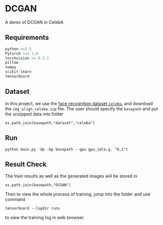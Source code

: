 # DCGAN
A demo of DCGAN in CelebA

## Requirements

```python
python >=3.5
Pytorch >=1.1.0
torchvision >= 0.2.1
pillow 
numpy
scikit-learn
tensorboard
```
## Dataset
In this project, we use the [face recognition dataset `Celeba`](https://zhuanlan.zhihu.com/p/35975956), and download the `img_align_celeba.zip` file. The user should specify the `basepath` and put the unzipped data into folder

```
os.path.join(basepath,"dataset","celeba")
```

## Run

```
python main.py -dp -bp basepath --gpu gpu_id(e.g. "0,1")
```

## Result Check

The train results as well as the generated images will be stored in 

```
os.path.join(basepath,"DCGAN")
```

Then to view the whole process of training, jump into the folder and use command

```
tensorboard --logdir runs
```

to view the training log in web browser.

